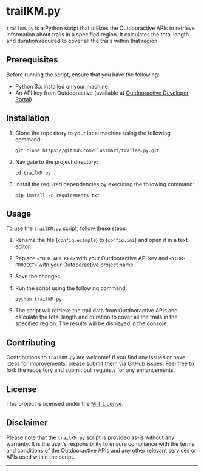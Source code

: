 # trailKM.py

`trailKM.py` is a Python script that utilizes the Outdooractive APIs to retrieve information about trails in a specified region. It calculates the total length and duration required to cover all the trails within that region.

## Prerequisites

Before running the script, ensure that you have the following:

- Python 3.x installed on your machine
- An API key from Outdooractive (available at [Outdooractive Developer Portal](https://developers.outdooractive.com))

## Installation

1. Clone the repository to your local machine using the following command:
   ```shell
   git clone https://github.com/Clustmart/trailKM.py.git
   ```

2. Navigate to the project directory:
   ```shell
   cd trailKM.py
   ```

3. Install the required dependencies by executing the following command:
   ```shell
   pip install -r requirements.txt
   ```

## Usage

To use the `trailKM.py` script, follow these steps:

1. Rename the file (`config.example`) to (`config.ini`) and open it in a text editor.

2. Replace `<YOUR_API_KEY>` with your Outdooractive API key and `<YOUR-PROJECT>` with your Outdooractive project name. 
  
3. Save the changes.

4. Run the script using the following command:
   ```shell
   python trailKM.py
   ```

5. The script will retrieve the trail data from Outdooractive APIs and calculate the total length and duration to cover all the trails in the specified region. The results will be displayed in the console.

## Contributing

Contributions to `trailKM.py` are welcome! If you find any issues or have ideas for improvements, please submit them via GitHub issues. Feel free to fork the repository and submit pull requests for any enhancements.

## License

This project is licensed under the [MIT License](LICENSE).

## Disclaimer

Please note that the `trailKM.py` script is provided as-is without any warranty. It is the user's responsibility to ensure compliance with the terms and conditions of the Outdooractive APIs and any other relevant services or APIs used within the script.

---
